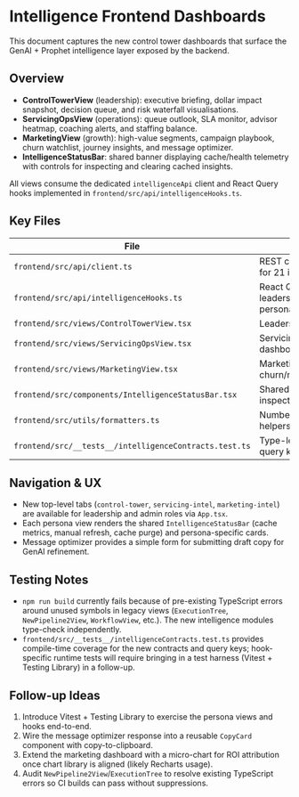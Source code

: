 # Intelligence Frontend Dashboards

This document captures the new control tower dashboards that surface the GenAI + Prophet
intelligence layer exposed by the backend.

## Overview

- **ControlTowerView** (leadership): executive briefing, dollar impact snapshot, decision queue,
  and risk waterfall visualisations.
- **ServicingOpsView** (operations): queue outlook, SLA monitor, advisor heatmap, coaching alerts,
  and staffing balance.
- **MarketingView** (growth): high-value segments, campaign playbook, churn watchlist, journey
  insights, and message optimizer.
- **IntelligenceStatusBar**: shared banner displaying cache/health telemetry with controls for
  inspecting and clearing cached insights.

All views consume the dedicated `intelligenceApi` client and React Query hooks implemented in
`frontend/src/api/intelligenceHooks.ts`.

## Key Files

| File | Purpose |
| ---- | ------- |
| `frontend/src/api/client.ts` | REST client with typed helpers for 21 intelligence endpoints. |
| `frontend/src/api/intelligenceHooks.ts` | React Query hooks for leadership/servicing/marketing personas and cache controls. |
| `frontend/src/views/ControlTowerView.tsx` | Leadership dashboard. |
| `frontend/src/views/ServicingOpsView.tsx` | Servicing operations dashboard. |
| `frontend/src/views/MarketingView.tsx` | Marketing dashboard with churn/messaging tools. |
| `frontend/src/components/IntelligenceStatusBar.tsx` | Shared status banner + cache inspector. |
| `frontend/src/utils/formatters.ts` | Number/date formatting helpers reused across views. |
| `frontend/src/__tests__/intelligenceContracts.test.ts` | Type-level smoke test for query keys and contracts. |

## Navigation & UX

- New top-level tabs (`control-tower`, `servicing-intel`, `marketing-intel`) are available for
  leadership and admin roles via `App.tsx`.
- Each persona view renders the shared `IntelligenceStatusBar` (cache metrics, manual refresh,
  cache purge) and persona-specific cards.
- Message optimizer provides a simple form for submitting draft copy for GenAI refinement.

## Testing Notes

- `npm run build` currently fails because of pre-existing TypeScript errors around unused symbols
  in legacy views (`ExecutionTree`, `NewPipeline2View`, `WorkflowView`, etc.). The new intelligence
  modules type-check independently.
- `frontend/src/__tests__/intelligenceContracts.test.ts` provides compile-time coverage for the new
  contracts and query keys; hook-specific runtime tests will require bringing in a test harness
  (Vitest + Testing Library) in a follow-up.

## Follow-up Ideas

1. Introduce Vitest + Testing Library to exercise the persona views and hooks end-to-end.
2. Wire the message optimizer response into a reusable `CopyCard` component with copy-to-clipboard.
3. Extend the marketing dashboard with a micro-chart for ROI attribution once chart library is
   aligned (likely Recharts usage).
4. Audit `NewPipeline2View`/`ExecutionTree` to resolve existing TypeScript errors so CI builds can
   pass without suppressions.

